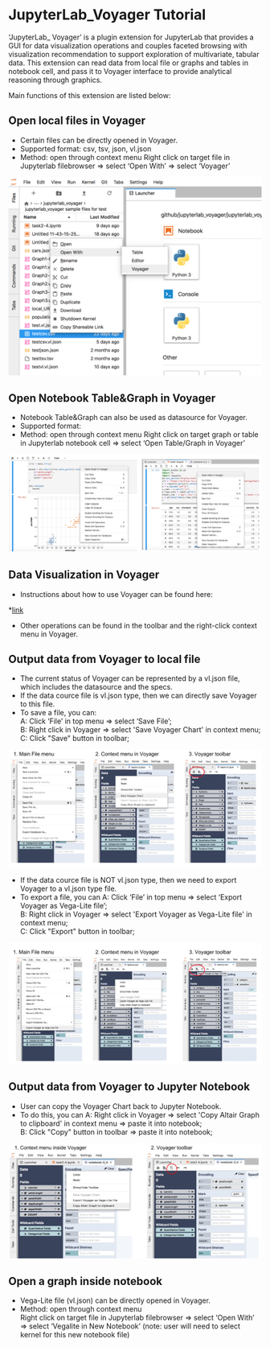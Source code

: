 # JupyterLab_Voyager Tutorial

‘JupyterLab_ Voyager’ is a plugin extension for JupyterLab that provides a GUI for data visualization operations
and couples faceted browsing with visualization recommendation to support exploration of multivariate, tabular data. 
This extension can read data from  local file or graphs and tables in notebook cell, and pass it to Voyager interface 
to provide analytical reasoning through graphics.

Main functions of this extension are listed below:

## Open local files in Voyager

* Certain files can be directly opened in Voyager. 
* Supported format: csv, tsv, json, vl.json
* Method: open through context menu
Right click on target file in Jupyterlab filebrowser =>  select ‘Open With’  => select ‘Voyager’

![image](http://raw.githubusercontent.com/zzhangjii/sourcefiles/master/tutorial_pic_0.png)

## Open Notebook Table&Graph in Voyager
* Notebook Table&Graph can also be used as datasource for Voyager. 
* Supported format: 
* Method: open through context menu
Right click on target graph or table  in Jupyterlab notebook cell =>  select ‘Open Table/Graph in Voyager’

![image](http://raw.githubusercontent.com/zzhangjii/sourcefiles/master/tutorial_pic_1.png)

## Data Visualization in Voyager

* Instructions about how to use Voyager can be found here: 

*[link](http://github.com/vega/voyager)

* Other operations can be found in the toolbar and the right-click context menu in Voyager.


## Output data from Voyager to local file
* The current status of Voyager can be represented by a vl.json file, which includes the datasource and the specs. 
* If the data cource file is vl.json type, then we can directly save Voyager to this file.  
* To save a file, you can:  
A: Click ‘File’ in top menu => select ‘Save File’;  
B: Right click in Voyager => select 'Save Voyager Chart' in context menu;  
C: Click "Save" button in toolbar;  

![image](http://raw.githubusercontent.com/zzhangjii/sourcefiles/master/tutorial_pic_2.png)

* If the data cource file is NOT vl.json type, then we need to export Voyager to a vl.json type file. 
* To export a file, you can 
A: Click ‘File’ in top menu => select ‘Export Voyager as Vega-Lite file’;  
B: Right click in Voyager => select 'Export Voyager as Vega-Lite file' in context menu;  
C: Click "Export" button in toolbar;  

![image](http://raw.githubusercontent.com/zzhangjii/sourcefiles/master/tutorial_pic_3.png)

## Output data from Voyager to Jupyter Notebook
* User can copy the Voyager Chart back to Jupyter Notebook. 
* To do this, you can 
A: Right click in Voyager => select 'Copy Altair Graph to clipboard' in context menu => paste it into notebook;  
B: Click "Copy" button in toolbar => paste it into notebook;  

![image](http://raw.githubusercontent.com/zzhangjii/sourcefiles/master/tutorial_pic_4.png)

## Open a graph inside notebook
* Vega-Lite file (vl.json) can be directly opened in Voyager. 
* Method: open through context menu  
Right click on target file in Jupyterlab filebrowser =>  select ‘Open With’  => select ‘Vegalite in New Notebook’ (note: user will need to select kernel for this new notebook file)